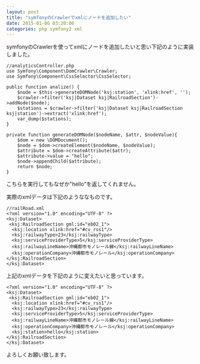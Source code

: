 ```yaml
---
layout: post
title: "symfonyのCrawlerでxmlにノードを追加したい"
date: 2015-01-06 03:20:06
categories: php symfony2 xml
---
```

<p>symfonyのCrawlerを使ってxmlにノードを追加したいと思い下記のように実装しました。</p>

<pre><code>//analyticsController.php
use Symfony\Component\DomCrawler\Crawler;
use Symfony\Component\CssSelector\CssSelector;

public function analize() {
    $node = $this-&gt;generateDOMNode('ksj:station', 'xlink:href', '');
    $crawler-&gt;filter('ksj|Dataset ksj|RailroadSection')-&gt;addNode($node);
    $stations = $crawler-&gt;filter('ksj|Dataset ksj|RailroadSection ksj|station')-&gt;extract('xlink:href');
    var_dump($stations);
}

private function generateDOMNode($nodeName, $attr, $nodeValue){
    $dom = new \DOMDocument();
    $node = $dom-&gt;createElement($nodeName, $nodeValue);
    $attribute = $dom-&gt;createAttribute($attr);
    $attribute-&gt;value = "hello";
    $node-&gt;appendChild($attribute);
    return $node;
}
</code></pre>

<p>こちらを実行してもなぜか"hello"を返してくれません。</p>

<p>実際のxmlデータは下記のようななものです。</p>

<pre><code>//railRoad.xml
&lt;?xml version="1.0" encoding="UTF-8" ?&gt;
&lt;ksj:Dataset&gt;
 &lt;ksj:RailroadSection gml:id="eb02_1"&gt;
  &lt;ksj:location xlink:href="#cv_rss1"/&gt;
  &lt;ksj:railwayType&gt;23&lt;/ksj:railwayType&gt;
  &lt;ksj:serviceProviderType&gt;5&lt;/ksj:serviceProviderType&gt;
  &lt;ksj:railwayLineName&gt;沖縄都市モノレール線&lt;/ksj:railwayLineName&gt;
  &lt;ksj:operationCompany&gt;沖縄都市モノレール&lt;/ksj:operationCompany&gt;
&lt;/ksj:RailroadSection&gt;
&lt;/ksj:Dataset&gt;
</code></pre>

<p>上記のxmlデータを下記のように変えたいと思っています。</p>

<pre><code>&lt;?xml version="1.0" encoding="UTF-8" ?&gt;
&lt;ksj:Dataset&gt;
 &lt;ksj:RailroadSection gml:id="eb02_1"&gt;
  &lt;ksj:location xlink:href="#cv_rss1"/&gt;
  &lt;ksj:railwayType&gt;23&lt;/ksj:railwayType&gt;
  &lt;ksj:serviceProviderType&gt;5&lt;/ksj:serviceProviderType&gt;
  &lt;ksj:railwayLineName&gt;沖縄都市モノレール線&lt;/ksj:railwayLineName&gt;
  &lt;ksj:operationCompany&gt;沖縄都市モノレール&lt;/ksj:operationCompany&gt;
  &lt;ksj:station&gt;hello&lt;/ksj:station&gt;
&lt;/ksj:RailroadSection&gt;
&lt;/ksj:Dataset&gt;
</code></pre>

<p>よろしくお願い致します。</p>
